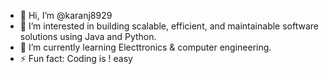 - 👋 Hi, I’m @karanj8929
- 👀 I’m interested in building scalable, efficient, and maintainable software solutions using Java and Python.
- 🌱 I’m currently learning Electtronics & computer engineering.
- ⚡ Fun fact: Coding is ! easy

<!---
karanj8929/karanj8929 is a ✨ special ✨ repository because its `README.md` (this file) appears on your GitHub profile.
You can click the Preview link to take a look at your changes.
--->
